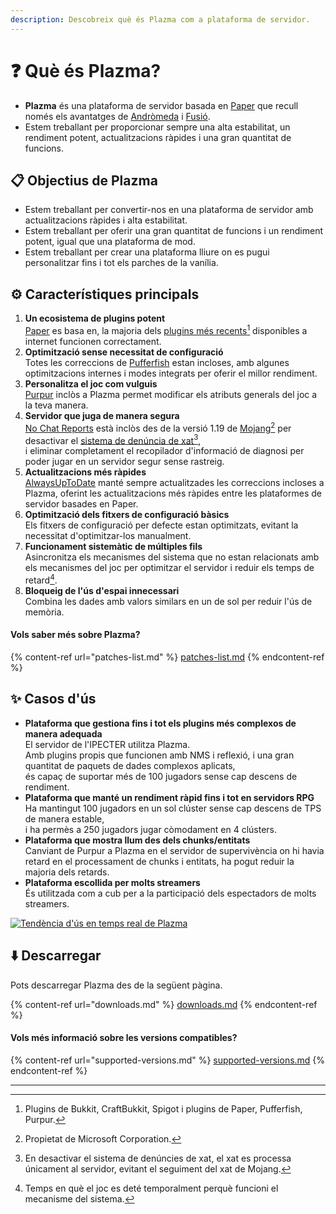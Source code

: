 ```yaml
---
description: Descobreix què és Plazma com a plataforma de servidor.
---
```


# ❓ Què és Plazma?

- **Plazma** és una plataforma de servidor basada en [Paper](https://github.com/PaperMC/Paper) que recull només els avantatges de [Andròmeda](https://github.com/EarendelArchived/Andromeda) i [Fusió](https://github.com/RuinedTechnologyUnify/Fusion).
- Estem treballant per proporcionar sempre una alta estabilitat, un rendiment potent, actualitzacions ràpides i una gran quantitat de funcions.

## 📋 Objectius de Plazma <a href="#id-1" id="id-1"></a>

- Estem treballant per convertir-nos en una plataforma de servidor amb actualitzacions ràpides i alta estabilitat.
- Estem treballant per oferir una gran quantitat de funcions i un rendiment potent, igual que una plataforma de mod.
- Estem treballant per crear una plataforma lliure on es pugui personalitzar fins i tot els parches de la vanília.

## ⚙️ Característiques principals <a href="#id-2" id="id-2"></a>

1. **Un ecosistema de plugins potent**\
   [Paper](https://github.com/PaperMC/Paper) es basa en,
   la majoria dels [plugins més recents](#user-content-fn-1)[^1] disponibles a internet funcionen correctament.
2. **Optimització sense necessitat de configuració**\
   Totes les correccions de [Pufferfish](https://github.com/pufferfish-gg/Pufferfish) estan incloses,
   amb algunes optimitzacions internes i modes integrats per oferir el millor rendiment.
3. **Personalitza el joc com vulguis**\
   [Purpur](https://github.com/PurpurMC/Purpur) inclòs a Plazma permet modificar
   els atributs generals del joc a la teva manera.
4. **Servidor que juga de manera segura**\
   [No Chat Reports](https://github.com/Aizistral-Studios/No-Chat-Reports) està inclòs des de la versió 1.19
   de [Mojang](#user-content-fn-2)[^2] per desactivar el [sistema de denúncia de xat](#user-content-fn-3)[^3],\
   i eliminar completament el recopilador d'informació de diagnosi per poder jugar en un servidor segur sense rastreig.
5. **Actualitzacions més ràpides**\
   [AlwaysUpToDate](https://github.com/PlazmaMC/AlwaysUpToDate) manté sempre actualitzades les correccions incloses a Plazma, oferint les actualitzacions més ràpides entre les plataformes de servidor basades en Paper.
6. **Optimització dels fitxers de configuració bàsics**\
   Els fitxers de configuració per defecte estan optimitzats, evitant la necessitat d'optimitzar-los manualment.
7. **Funcionament sistemàtic de múltiples fils**\
   Asincronitza els mecanismes del sistema que no estan relacionats amb els mecanismes del joc per optimitzar el servidor i reduir els temps de retard[^4].
8. **Bloqueig de l'ús d'espai innecessari**\
   Combina les dades amb valors similars en un de sol per reduir l'ús de memòria.

#### Vols saber més sobre Plazma? <a href="#etc-1" id="etc-1"></a>

{% content-ref url="patches-list.md" %}
[patches-list.md](patches-list.md)
{% endcontent-ref %}

## ✨ Casos d'ús <a href="#id-3" id="id-3"></a>

- **Plataforma que gestiona fins i tot els plugins més complexos de manera adequada**\
  El servidor de l'IPECTER utilitza Plazma.\
  Amb plugins propis que funcionen amb NMS i reflexió, i una gran quantitat de paquets de dades complexos aplicats,\
  és capaç de suportar més de 100 jugadors sense cap descens de rendiment.
- **Plataforma que manté un rendiment ràpid fins i tot en servidors RPG**\
  Ha mantingut 100 jugadors en un sol clúster sense cap descens de TPS de manera estable,\
  i ha permès a 250 jugadors jugar còmodament en 4 clústers.
- **Plataforma que mostra llum des dels chunks/entitats**\
  Canviant de Purpur a Plazma en el servidor de supervivència on hi havia retard en el processament de chunks i entitats,
  ha pogut reduir la majoria dels retards.
- **Plataforma escollida per molts streamers**\
  És utilitzada com a cub per a la participació dels espectadors de molts streamers.

<a href="https://bstats.org/plugin/server-implementation/Plazma/18047">
   <img src="https://badge.plazmamc.org/internal/bstats" alt="Tendència d'ús en temps real de Plazma">
</a>

## ⬇️ Descarregar

Pots descarregar Plazma des de la següent pàgina.

{% content-ref url="downloads.md" %}
[downloads.md](downloads.md)
{% endcontent-ref %}

#### Vols més informació sobre les versions compatibles?

{% content-ref url="supported-versions.md" %}
[supported-versions.md](supported-versions.md)
{% endcontent-ref %}

***

[^1]: Plugins de Bukkit, CraftBukkit, Spigot i plugins de Paper, Pufferfish, Purpur.

[^2]: Propietat de Microsoft Corporation.

[^3]: En desactivar el sistema de denúncies de xat, el xat es processa únicament al servidor, evitant el seguiment del xat de Mojang.

[^4]: Temps en què el joc es deté temporalment perquè funcioni el mecanisme del sistema.
